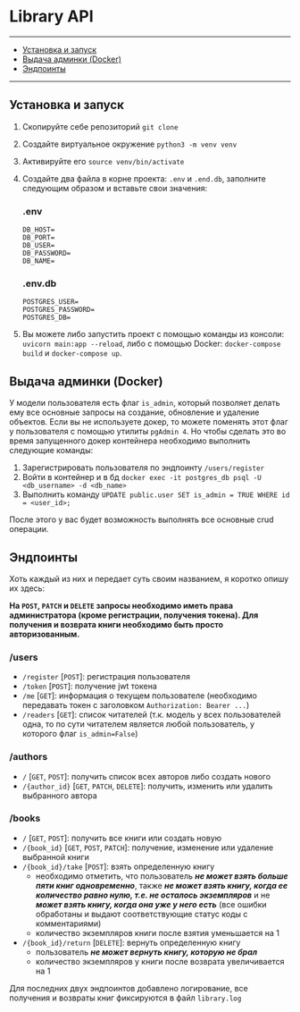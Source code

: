 # Library API

***

- [Установка и запуск](#установка-и-запуск)
- [Выдача админки (Docker)](#выдача-админки-docker)
- [Эндпоинты](#эндпоинты)

***

## Установка и запуск
1. Скопируйте себе репозиторий `git clone`
2. Создайте виртуальное окружение `python3 -m venv venv`
3. Активируйте его `source venv/bin/activate`
4. Создайте два файла в корне проекта: `.env` и `.end.db`, заполните следующим образом
и вставьте свои значения:

    ### .env
    ```
    DB_HOST=
    DB_PORT=
    DB_USER=
    DB_PASSWORD=
    DB_NAME=
    ```
   
    ### .env.db
    ```
    POSTGRES_USER=
    POSTGRES_PASSWORD=
    POSTGRES_DB=
    ```

5. Вы можете либо запустить проект с помощью команды из консоли:
`uvicorn main:app --reload`, либо с помощью Docker: `docker-compose build` и `docker-compose up`.

## Выдача админки (Docker)
У модели пользователя есть флаг `is_admin`, который позволяет делать ему все основные
запросы на создание, обновление и удаление объектов. Если вы не используете докер, то можете поменять
этот флаг у пользователя с помощью утилиты `pgAdmin 4`. Но чтобы сделать это во время
запущенного докер контейнера необходимо выполнить следующие команды:
1. Зарегистрировать пользователя по эндпоинту `/users/register`
2. Войти в контейнер и в бд `docker exec -it postgres_db psql -U <db_username> -d <db_name>`
3. Выполнить команду `UPDATE public.user SET is_admin = TRUE WHERE id = <user_id>;`

После этого у вас будет возможность выполнять все основные crud операции.

## Эндпоинты

Хоть каждый из них и передает суть своим названием, я коротко опишу их здесь:

**На `POST`, `PATCH` и `DELETE` запросы необходимо иметь права администратора (кроме регистрации, 
получения токена).
Для получения и возврата книги необходимо быть просто авторизованным.**

### /users

- `/register` [`POST`]: регистрация пользователя
- `/token` [`POST`]: получение jwt токена
- `/me` [`GET`]: информация о текущем пользователе (необходимо передавать токен с заголовком `Authorization: Bearer ...`)
- `/readers` [`GET`]: список читателей (т.к. модель у всех пользователей одна, то по сути читателем
является любой пользователь, у которого флаг `is_admin=False`)

### /authors

- `/` [`GET`, `POST`]: получить список всех авторов либо создать нового
- `/{author_id}` [`GET`, `PATCH`, `DELETE`]: получить, изменить или удалить выбранного автора

### /books

- `/` [`GET`, `POST`]: получить все книги или создать новую
- `/{book_id}` [`GET`, `POST`, `PATCH`]: получение, изменение или удаление выбранной книги
- `/{book_id}/take` [`POST`]: взять определенную книгу
    - необходимо отметить, что пользователь ***не может взять больше пяти книг одновременно***,
  также ***не может взять книгу, когда ее количество равно нулю, т.е. не осталось
  экземпляров*** и не ***может взять книгу, когда 
она уже у него есть*** (все ошибки обработаны и выдают соответствующие статус коды с комментариями)
    - количество экземпляров книги после взятия уменьшается на 1
- `/{book_id}/return` [`DELETE`]: вернуть определенную книгу
    - пользователь ***не может вернуть книгу, которую не брал***
    - количество экземпляров у книги после возврата увеличивается на 1

Для последних двух эндпоинтов добавлено логирование, все получения и возвраты книг фиксируются
в файл `library.log`